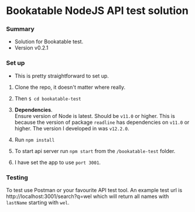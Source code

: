 # Bookatable NodeJS API test solution #

### Summary ###

* Solution for Bookatable test.
* Version v0.2.1

### Set up ###

* This is pretty straightforward to set up. 

1. Clone the repo, it doesn't matter where really.
2. Then `$ cd bookatable-test`
3. **Dependencies**.  
    Ensure version of Node is latest. Should be `v11.0` or higher. This is because the version of 
   package `readline` has dependencies on `v11.0` or higher. 
   The version I developed in was `v12.2.0`.

4. Run `npm install`
5. To start api server run `npm start` from the `/bookatable-test` folder.
6. I have set the app to use `port 3001`.

### Testing ###
 To test use Postman or your favourite API test tool. 
 An example test url is http://localhost:3001/search?q=wel which will return all names with `lastName` starting with `wel`.

